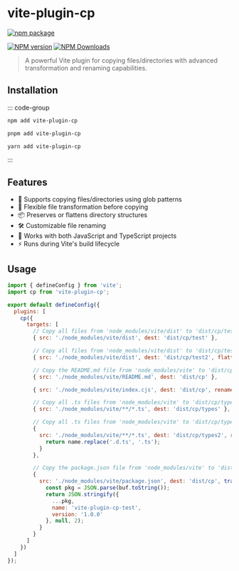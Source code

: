 # vite-plugin-cp

[![npm package](https://nodei.co/npm/vite-plugin-cp.png?downloads=true&downloadRank=true&stars=true)](https://www.npmjs.com/package/vite-plugin-cp)

[![NPM version](https://img.shields.io/npm/v/vite-plugin-cp.svg?style=flat)](https://npmjs.org/package/vite-plugin-cp)
[![NPM Downloads](https://img.shields.io/npm/dm/vite-plugin-cp.svg?style=flat)](https://npmjs.org/package/vite-plugin-cp)

> A powerful Vite plugin for copying files/directories with advanced transformation and renaming capabilities.

## Installation

::: code-group

```bash [npm]
npm add vite-plugin-cp
```
```bash [pnpm]
pnpm add vite-plugin-cp
```
```bash [yarn]
yarn add vite-plugin-cp
```

:::

## Features
- 📁 Supports copying files/directories using glob patterns
- 🔄 Flexible file transformation before copying
- 📦 Preserves or flattens directory structures
- 🛠️ Customizable file renaming
- 🔄 Works with both JavaScript and TypeScript projects
- ⚡ Runs during Vite's build lifecycle

## Usage

```js
import { defineConfig } from 'vite';
import cp from 'vite-plugin-cp';

export default defineConfig({
  plugins: [
    cp({
      targets: [
        // Copy all files from 'node_modules/vite/dist' to 'dist/cp/test'
        { src: './node_modules/vite/dist', dest: 'dist/cp/test' },

        // Copy all files from 'node_modules/vite/dist' to 'dist/cp/test2', but keep the directory structure
        { src: './node_modules/vite/dist', dest: 'dist/cp/test2', flatten: false },

        // Copy the README.md file from 'node_modules/vite' to 'dist/cp'
        { src: './node_modules/vite/README.md', dest: 'dist/cp' },

        { src: './node_modules/vite/index.cjs', dest: 'dist/cp', rename: 'index.js' },

        // Copy all .ts files from 'node_modules/vite' to 'dist/cp/types'
        { src: './node_modules/vite/**/*.ts', dest: 'dist/cp/types' },

        // Copy all .ts files from 'node_modules/vite' to 'dist/cp/types2', but modify the name
        {
          src: './node_modules/vite/**/*.ts', dest: 'dist/cp/types2', rename(name) {
            return name.replace('.d.ts', '.ts');
          }
        },

        // Copy the package.json file from 'node_modules/vite' to 'dist/cp', but modify the name and version
        {
          src: './node_modules/vite/package.json', dest: 'dist/cp', transform(buf: Buffer) {
            const pkg = JSON.parse(buf.toString());
            return JSON.stringify({
              ...pkg,
              name: 'vite-plugin-cp-test',
              version: '1.0.0'
            }, null, 2);
          }
        }
      ]
    })
  ]
});
```
